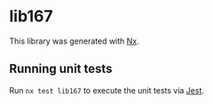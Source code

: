 # lib167

This library was generated with [Nx](https://nx.dev).

## Running unit tests

Run `nx test lib167` to execute the unit tests via [Jest](https://jestjs.io).
